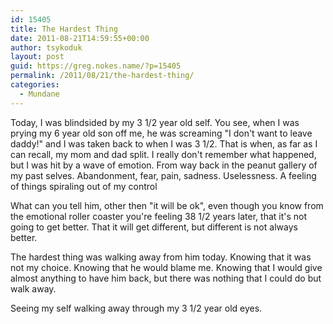 ```yaml
---
id: 15405
title: The Hardest Thing
date: 2011-08-21T14:59:55+00:00
author: tsykoduk
layout: post
guid: https://greg.nokes.name/?p=15405
permalink: /2011/08/21/the-hardest-thing/
categories:
  - Mundane
---
```

Today, I was blindsided by my 3 1/2 year old self. You see, when I was prying my 6 year old son off me, he was screaming "I don't want to leave daddy!" and I was taken back to when I was 3 1/2. That is when, as far as I can recall, my mom and dad split. I really don't remember what happened, but I was hit by a wave of emotion. From way back in the peanut gallery of my past selves. Abandonment, fear, pain, sadness. Uselessness. A feeling of things spiraling out of my control
<!--more-->

What can you tell him, other then "it will be ok", even though you know from the emotional roller coaster you're feeling 38 1/2 years later, that it's not going to get better. That it will get different, but different is not always better.

The hardest thing was walking away from him today. Knowing that it was not my choice. Knowing that he would blame me. Knowing that I would give almost anything to have him back, but there was nothing that I could do but walk away.

Seeing my self walking away through my 3 1/2 year old eyes.